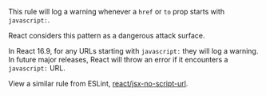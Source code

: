 This rule will log a warning whenever a `href` or `to` prop starts with `javascript:`.

React considers this pattern as a dangerous attack surface.

In React 16.9, for any URLs starting with `javascript:` they will log a warning. In future major releases, React will throw an error if it encounters a `javascript:` URL.

View a similar rule from ESLint, [react/jsx-no-script-url](https://github.com/jsx-eslint/eslint-plugin-react/blob/master/docs/rules/jsx-no-script-url.md).



